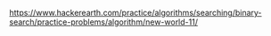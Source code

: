 https://www.hackerearth.com/practice/algorithms/searching/binary-search/practice-problems/algorithm/new-world-11/
